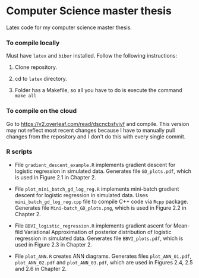 # Computer Science master thesis

Latex code for my computer science master thesis.

### To compile locally

Must have `latex` and `biber` installed. Follow the following instructions:

1. Clone repository.

2. cd to `latex` directory.

3. Folder has a Makefile, so all you have to do is execute the command `make all`

### To compile on the cloud

Go to https://v2.overleaf.com/read/dscncbsfvjvf and compile. This version may not reflect most recent changes because I have to manually pull changes from the repository and I don't do this with every single commit.

### R scripts

- File `gradient_descent_example.R` implements gradient descent for logistic regression in simulated data. Generates file `GD_plots.pdf`, which is used in Figure 2.1 in Chapter 2.

- File `plot_mini_batch_gd_log_reg.R` implements mini-batch gradient descent for logistic regression in simulated data. Uses `mini_batch_gd_log_reg.cpp` file to compile C++ code via `Rcpp` package. Generates file `Mini-batch_GD_plots.png`, which is used in Figure 2.2 in Chapter 2.

- File `BBVI_logistic_regression.R` implements gradient ascent for Mean-fild Variational Approximation of posterior distribution of logistic regression in simulated data. Generates file `BBVI_plots.pdf`, which is used in Figure 2.3 in Chapter 2.

- File `plot_ANN.R` creates ANN diagrams. Generates files `plot_ANN_01.pdf`, `plot_ANN_02.pdf` and `plot_ANN_03.pdf`, which are used in Figures 2.4, 2.5 and 2.6 in Chapter 2.
